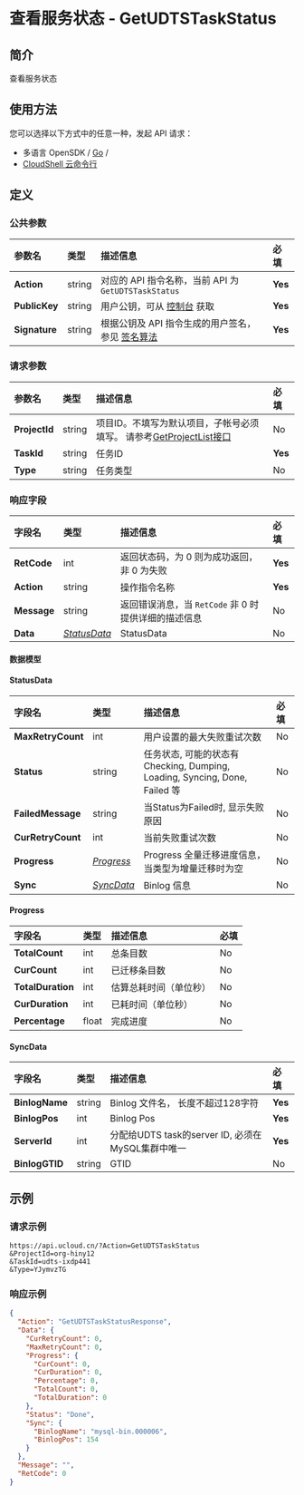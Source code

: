 # 查看服务状态 - GetUDTSTaskStatus

## 简介

查看服务状态






## 使用方法

您可以选择以下方式中的任意一种，发起 API 请求：
- 多语言 OpenSDK / [Go](https://github.com/ucloud/ucloud-sdk-go) /
- [CloudShell 云命令行](https://shell.ucloud.cn/)


## 定义

### 公共参数

| 参数名 | 类型 | 描述信息 | 必填 |
|:---|:---|:---|:---|
| **Action**     | string  | 对应的 API 指令名称，当前 API 为 `GetUDTSTaskStatus`                        | **Yes** |
| **PublicKey**  | string  | 用户公钥，可从 [控制台](https://console.ucloud.cn/uapi/apikey) 获取                                             | **Yes** |
| **Signature**  | string  | 根据公钥及 API 指令生成的用户签名，参见 [签名算法](api/summary/signature.md)  | **Yes** |

### 请求参数

| 参数名 | 类型 | 描述信息 | 必填 |
|:---|:---|:---|:---|
| **ProjectId** | string | 项目ID。不填写为默认项目，子帐号必须填写。 请参考[GetProjectList接口](api/summary/get_project_list) |No|
| **TaskId** | string | 任务ID |**Yes**|
| **Type** | string | 任务类型 |No|

### 响应字段

| 字段名 | 类型 | 描述信息 | 必填 |
|:---|:---|:---|:---|
| **RetCode** | int | 返回状态码，为 0 则为成功返回，非 0 为失败 |**Yes**|
| **Action** | string | 操作指令名称 |**Yes**|
| **Message** | string | 返回错误消息，当 `RetCode` 非 0 时提供详细的描述信息 |No|
| **Data** | [*StatusData*](#StatusData) | StatusData |No|

#### 数据模型


#### StatusData

| 字段名 | 类型 | 描述信息 | 必填 |
|:---|:---|:---|:---|
| **MaxRetryCount** | int | 用户设置的最大失败重试次数 |No|
| **Status** | string | 任务状态, 可能的状态有Checking, Dumping, Loading, Syncing, Done, Failed 等 |No|
| **FailedMessage** | string | 当Status为Failed时, 显示失败原因 |No|
| **CurRetryCount** | int | 当前失败重试次数 |No|
| **Progress** | [*Progress*](#Progress) | Progress 全量迁移进度信息， 当类型为增量迁移时为空 |No|
| **Sync** | [*SyncData*](#SyncData) | Binlog 信息 |No|

#### Progress

| 字段名 | 类型 | 描述信息 | 必填 |
|:---|:---|:---|:---|
| **TotalCount** | int | 总条目数 |No|
| **CurCount** | int | 已迁移条目数 |No|
| **TotalDuration** | int | 估算总耗时间（单位秒） |No|
| **CurDuration** | int | 已耗时间（单位秒） |No|
| **Percentage** | float | 完成进度 |No|

#### SyncData

| 字段名 | 类型 | 描述信息 | 必填 |
|:---|:---|:---|:---|
| **BinlogName** | string | Binlog 文件名， 长度不超过128字符 |**Yes**|
| **BinlogPos** | int | Binlog Pos |**Yes**|
| **ServerId** | int | 分配给UDTS task的server ID, 必须在MySQL集群中唯一 |**Yes**|
| **BinlogGTID** | string | GTID |No|

## 示例

### 请求示例
    
```
https://api.ucloud.cn/?Action=GetUDTSTaskStatus
&ProjectId=org-hiny12
&TaskId=udts-ixdp441
&Type=YJymvzTG
```

### 响应示例
    
```json
{
  "Action": "GetUDTSTaskStatusResponse",
  "Data": {
    "CurRetryCount": 0,
    "MaxRetryCount": 0,
    "Progress": {
      "CurCount": 0,
      "CurDuration": 0,
      "Percentage": 0,
      "TotalCount": 0,
      "TotalDuration": 0
    },
    "Status": "Done",
    "Sync": {
      "BinlogName": "mysql-bin.000006",
      "BinlogPos": 154
    }
  },
  "Message": "",
  "RetCode": 0
}
```






